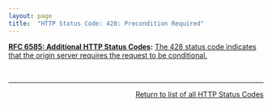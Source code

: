 ```yaml
---
layout: page
title:  "HTTP Status Code: 428: Precondition Required"
---
```


**[RFC 6585: Additional HTTP Status Codes](/specs/IETF/RFC/6585 "This document specifies additional HyperText Transfer Protocol (HTTP) status codes for a variety of common situations."):** [The 428 status code indicates that the origin server requires the request to be conditional.](http://tools.ietf.org/html/rfc6585#section-3)

<br/>
<hr/>

<p style="text-align: right"><a href="../http-status-codes">Return to list of all HTTP Status Codes</a></p>